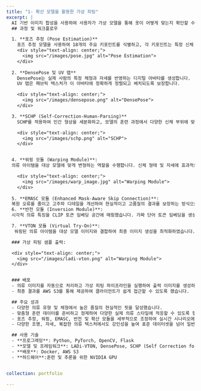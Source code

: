 ```yaml
---
title: "1- 확산 모델을 활용한 가상 피팅"
excerpt: |
  AI 기반 이미지 합성을 사용하여 사용자가 가상 모델을 통해 옷이 어떻게 맞는지 확인할 수 있는 가상 피팅 애플리케이션을 개발했습니다.
  ## 과정 및 워크플로우

  1. **포즈 추정 (Pose Estimation)**  
    포즈 추정 모델을 사용하여 18개의 주요 키포인트를 식별하고, 각 키포인트는 특정 신체 관절을 나타내며 옷 맞춤을 위한 신체 자세를 추출하는 데 사용됩니다.
    <div style="text-align: center;">
      <img src="/images/pose.jpg" alt="Pose Estimation">
    </div>
 
  2. **DensePose 및 UV 맵**  
    DensePose는 실제 사람의 특정 체형과 자세를 반영하는 디지털 아바타를 생성합니다.
    UV 맵은 패브릭 텍스처가 이 아바타에 정확하게 정렬되고 배치되도록 보장합니다.  

    <div style="text-align: center;">
      <img src="/images/densepose.png" alt="DensePose">
    </div>

  3. **SCHP (Self-Correction-Human-Parsing)**  
    SCHP를 적용하여 인간 형상을 세분화하고, 모델의 훈련 과정에서 다양한 신체 부위에 맞게 옷을 정교하게 조정하는 능력을 향상시켰습니다.

    <div style="text-align: center;">
      <img src="/images/schp.png" alt="SCHP">
    </div>


  4. **워핑 모듈 (Warping Module)**:  
  의류 아이템을 대상 모델에 맞게 변형하는 역할을 수행합니다. 신체 형태 및 자세에 효과적으로 맞출 수 있도록 형태 및 위치 조정을 개선하여 의류 정렬을 향상시켰습니다.  

    <div style="text-align: center;">
      <img src="/images/warp_image.jpg" alt="Warping Module">
    </div>
      
  5. **EMASC 모듈 (Enhanced Mask-Aware Skip Connection)**:
  복원 오류를 줄이고 고주파 디테일을 개선하여 현실적이고 고품질의 결과를 보장하는 방식으로 세부 사항을 보존하였습니다.
  6. **반전 모듈 (Inversion Module)**:  
  시각적 의류 특징을 CLIP 토큰 임베딩 공간에 매핑했습니다. 가짜 단어 토큰 임베딩을 생성하여 생성 과정에서 의류 텍스처와 복잡한 디테일을 유지할 수 있도록 했습니다.

  7. **VTON 모듈 (Virtual Try-On)**:  
   워핑된 의류 아이템을 대상 모델 이미지와 결합하여 최종 이미지 생성을 최적화하였습니다. 확산 모델에 노이즈 입력을 통합하여 생동감 있고 시각적으로 매력적인 결과를 보장했습니다.

  ### 가상 피팅 샘플 출력:

  <div style="text-align: center;">
    <img src="/images/ladi-vton.png" alt="Warping Module">
  </div>


  ### 배포
  - 의류 이미지를 자동으로 처리하고 가상 피팅 파이프라인을 실행하여 출력 이미지를 생성하는 워크플로우를 자동화했습니다.  
  - 최종 결과를 AWS S3를 통해 제공하여 클라이언트가 쉽게 접근할 수 있도록 했습니다. 

  ## 주요 성과
  - 다양한 의류 유형 및 체형에서 높은 품질의 현실적인 핏을 달성했습니다.  
  - 맞춤형 훈련 데이터를 준비하고 정제하여 다양한 실제 의류 스타일에 적응할 수 있도록 했습니다.
  - 포즈 추정, 워핑, EMASC, 반전 및 확산 모듈을 세부적으로 조정하여 실시간 시나리오에서 성능을 향상시켰습니다.
  - 다양한 조명, 자세, 복잡한 의류 텍스처에서도 강인성을 높여 표준 데이터셋을 넘어 일반화를 개선했습니다.

  ## 사용 기술
  - **프로그래밍**: Python, PyTorch, OpenCV, Flask  
  - **모델 및 프레임워크**: LADi-VTON, DensePose, SCHP (Self Correction for Human Parsing), 포즈 추정 
  - **배포**: Docker, AWS S3  
  - **하드웨어**:훈련 및 추론을 위한 NVIDIA GPU 


collection: portfolio

---
```



<!--
---
title: "1- Virtual Try-On with Diffusion Models"
excerpt: |
  Developed an application for virtual try-on which enables users to see how clothes fit on a virtual model using AI-based image synthesis.

  ## Process and Workflow

  1. **Pose Estimation**  
    Used a pose estimation model to identify 18 keypoints, each representing a specific human body joint to get the body pose for cloth fitting.

    <div style="text-align: center;">
      <img src="/images/pose.jpg" alt="Pose Estimation">
    </div>
 
  2. **DensePose and UV Maps**  
    DensePose creates the digital avatar which matches the specific body shape and posture of the real person.
    UV Maps ensure that fabric textures are correctly aligned and placed on this avatar.  

    <div style="text-align: center;">
      <img src="/images/densepose.png" alt="DensePose">
    </div>

  3. **SCHP (Self-Correction-Human-Parsing)**  
    Applied SCHP to segment human figures, improving the model’s ability during training to refine and align clothing on different body parts.

    <div style="text-align: center;">
      <img src="/images/schp.png" alt="SCHP">
    </div>


  4. **Warping Module**:  Responsible for transforming the clothing item to fit the target model. Improved garment alignment by refining shape and position adjustments to match the body shape and pose effectively.  

    <div style="text-align: center;">
      <img src="/images/warp_image.jpg" alt="Warping Module">
    </div>
      
  5. **EMASC Module (Enhanced Mask-Aware Skip Connection)**:
  Enhanced detail preservation by reducing reconstruction error and improving high-frequency details, ensuring realistic and high-quality outputs.
  6. **Inversion Module**:  
  Mapped visual garment features to the CLIP token embedding space. Generated pseudo-word token embeddings to condition the generation process, maintaining garment texture and intricate details.

  7. **VTON Module (Virtual Try-On)**:  
   Optimized the final image generation by combining warped clothing items with the target model’s image. Integrated noise inputs into the diffusion model, ensuring lifelike and visually appealing results.

  ### Virtual Fitting Sample Output:

  <div style="text-align: center;">
    <img src="/images/ladi-vton.png" alt="Warping Module">
  </div>


  ### Deployment
  - Automated the workflow to process incoming clothing images, run the virtual fitting pipeline, and generate output images.  
  - Delivered final results via AWS S3 for easy client access.  

  ## Key Achievements
  - Achieved high-quality, realistic fits across diverse clothing types and body shapes.  
  - Prepared and curated custom training data, ensuring adaptability to diverse real-world clothing styles.
  - Fine-tuned each module (pose estimation, warping, EMASC, inversion, and diffusion) to improve performance on unseen data in real-time scenarios.
  - Enhanced robustness for varied lighting, poses, and complex clothing textures, improving generalization beyond standard datasets.

  ## Tools and Technologies
  - **Programming**: Python, PyTorch, OpenCV, Flask  
  - **Models and Frameworks**: LADi-VTON, DensePose, SCHP (Self Correction for Human Parsing), Pose Estimation  
  - **Deployment**: Docker, AWS S3  
  - **Hardware**: NVIDIA GPUs for training and inference  


collection: portfolio

---
-->